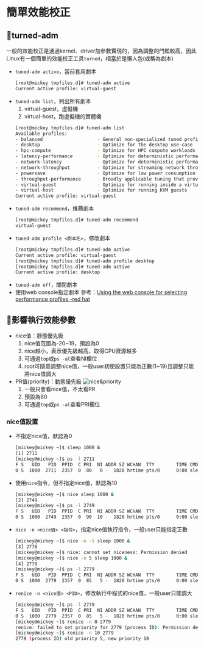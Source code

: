 # 簡單效能校正
## 🐧turned-adm
一般的效能校正是通過kernel、driver加參數實現的，因為調整的門檻較高，因此Linux有一個簡單的效能校正工具`turned`，相當於是懶人包(或稱為劇本)
- `tuned-adm active`，當前套用劇本
	```bash
	[root@mickey tmpfiles.d]# tuned-adm active
	Current active profile: virtual-guest
	```
- `tuned-adm list`，列出所有劇本
	1. virtual-guest，虛擬機
	2. virtual-host，跑虛擬機的實體機
	```bash
	[root@mickey tmpfiles.d]# tuned-adm list
	Available profiles:
	- balanced                    - General non-specialized tuned profile
	- desktop                     - Optimize for the desktop use-case
	- hpc-compute                 - Optimize for HPC compute workloads
	- latency-performance         - Optimize for deterministic performance at the cost of increased power consumption
	- network-latency             - Optimize for deterministic performance at the cost of increased power consumption, focused on low latency network performance
	- network-throughput          - Optimize for streaming network throughput, generally only necessary on older CPUs or 40G+ networks
	- powersave                   - Optimize for low power consumption
	- throughput-performance      - Broadly applicable tuning that provides excellent performance across a variety of common server workloads
	- virtual-guest               - Optimize for running inside a virtual guest
	- virtual-host                - Optimize for running KVM guests
	Current active profile: virtual-guest
	```
- `tuned-adm recommend`，推薦劇本
	```bash
	[root@mickey tmpfiles.d]# tuned-adm recommend
	virtual-guest
	```
- `tuned-adm profile <劇本名>`，修改劇本
	```bash
	[root@mickey tmpfiles.d]# tuned-adm active
	Current active profile: virtual-guest
	[root@mickey tmpfiles.d]# tuned-adm profile desktop
	[root@mickey tmpfiles.d]# tuned-adm active
	Current active profile: desktop
	```
- `tuned-adm off`，關閉劇本
- 使用web console指定劇本
	參考：[Using the web console for selecting performance profiles -red hat](https://access.redhat.com/documentation/en-us/red_hat_enterprise_linux/7/html/managing_systems_using_the_rhel_7_web_console/configuring-system-settings-in-the-web-console_system-management-using-the-rhel-7-web-console#using-the-web-console-for-selecting-performance-profiles_configuring-system-settings-in-the-web-console)

## 🐧影響執行效能參數
- nice值：靜態優先級
	1. nice值范圍為-20~19，預設為0
	2. nice越小，表示優先級越高，取得CPU資源越多
	3. 可通過`top`或`ps -al`查看NI欄位
	4. root可隨意調整nice值，一般user初使設置只能為正數(1~19)且調整只能將nice值調大
- PR值(priority)：動態優先級
	![nice&priority](https://oscimg.oschina.net/oscnet/1fcc725aec8ebc237009c2e383e25d2b886.png)
	1. 一般只會看nice值，不太看PR
	2. 預設為80
	3. 可通過`top`或`ps -al`查看PRI欄位

### nice值設置
- 不指定nice值，默認為0
	```bash
	[mickey@mickey ~]$ sleep 1000 &
	[1] 2711
	[mickey@mickey ~]$ ps -l 2711
	F S   UID   PID  PPID  C PRI  NI ADDR SZ WCHAN  TTY        TIME CMD
	0 S  1000  2711  2357  0  80   0 -  1820 hrtime pts/0      0:00 sleep 1000
	```
- 使用`nice`指令，但不指定nice值，默認為10
	```bash
	[mickey@mickey ~]$ nice sleep 1000 &
	[2] 2749
	[mickey@mickey ~]$ ps -l 2749
	F S   UID   PID  PPID  C PRI  NI ADDR SZ WCHAN  TTY        TIME CMD
	0 S  1000  2749  2357  0  90  10 -  1820 hrtime pts/0      0:00 sleep 1000
	```
- `nice -n <nice值> <指令>`，指定nice值執行指令，一般user只能指定正數
	```bash
	[mickey@mickey ~]$ nice -n -5 sleep 1000 &
	[3] 2778
	[mickey@mickey ~]$ nice: cannot set niceness: Permission denied
	[mickey@mickey ~]$ nice -n 5 sleep 1000 &
	[4] 2779
	[mickey@mickey ~]$ ps -l 2779
	F S   UID   PID  PPID  C PRI  NI ADDR SZ WCHAN  TTY        TIME CMD
	0 S  1000  2779  2357  0  85   5 -  1820 hrtime pts/0      0:00 sleep 1000
	```
- `renice -n <nice值> <PID>`，修改執行中程式的nice值，一般user只能調大
	```bash
	[mickey@mickey ~]$ ps -l 2779
	F S   UID   PID  PPID  C PRI  NI ADDR SZ WCHAN  TTY        TIME CMD
	0 S  1000  2779  2357  0  85   5 -  1820 hrtime pts/0      0:00 sleep 1000
	[mickey@mickey ~]$ renice -n 0 2779
	renice: failed to set priority for 2779 (process ID): Permission denied
	[mickey@mickey ~]$ renice -n 10 2779
	2779 (process ID) old priority 5, new priority 10
	```
